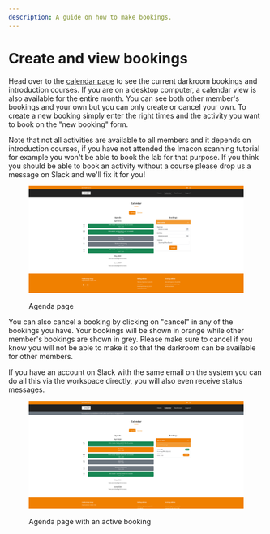 ```yaml
---
description: A guide on how to make bookings.
---
```


# Create and view bookings

Head over to the [calendar page](https://knepp.se/booking/calendar) to see the current darkroom bookings and introduction courses. If you are on a desktop computer, a calendar view is also available for the entire month. You can see both other member's bookings and your own but you can only create or cancel your own. To create a new booking simply enter the right times and the activity you want to book on the "new booking" form.

Note that not all activities are available to all members and it depends on introduction courses, if you have not attended the Imacon scanning tutorial for example you won't be able to book the lab for that purpose. If you think you should be able to book an activity without a course please drop us a message on Slack and we'll fix it for you!

<figure><img src="../.gitbook/assets/tutorial3.jpeg" alt=""><figcaption><p>Agenda page</p></figcaption></figure>

You can also cancel a booking by clicking on "cancel" in any of the bookings you have. Your bookings will be shown in orange while other member's bookings are shown in grey. Please make sure to cancel if you know you will not be able to make it so that the darkroom can be available for other members.

If you have an account on Slack with the same email on the system you can do all this via the workspace directly, you will also even receive status messages.

<figure><img src="../.gitbook/assets/tutorial4.jpeg" alt=""><figcaption><p>Agenda page with an active booking</p></figcaption></figure>
